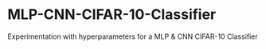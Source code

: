 # MLP-CNN-CIFAR-10-Classifier
Experimentation with hyperparameters for a MLP &amp; CNN CIFAR-10 Classifier
